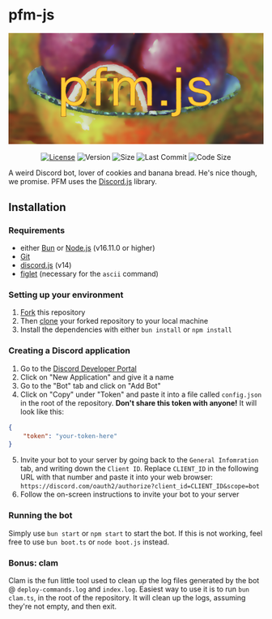 # pfm-js

<p align="center">
  <a href="https://opapeldetrouxa.neocities.org/">
    <img src="data/pfm.png" alt="pfm-js logo">
  </a>
</p>

<p align="center">
 <a href="/LICENSE"><img src="https://img.shields.io/github/license/StrawberryMaster/pfm-js?style=flat-square" alt="License"></a>
 <img src="https://img.shields.io/github/package-json/v/StrawberryMaster/pfm-js?style=flat-square" alt="Version">
 <img src="https://img.shields.io/github/repo-size/StrawberryMaster/pfm-js?style=flat-square" alt="Size">
 <img src="https://img.shields.io/github/last-commit/StrawberryMaster/pfm-js?style=flat-square" alt="Last Commit">
 <img src="https://img.shields.io/github/languages/code-size/StrawberryMaster/pfm-js?style=flat-square" alt="Code Size">
</p>

A weird Discord bot, lover of cookies and banana bread. He's nice though, we promise. PFM uses the [Discord.js](https://discord.js.org) library.

## Installation
### Requirements
- either [Bun](https://bun.sh) or [Node.js](https://nodejs.org/en/) (v16.11.0 or higher)
- [Git](https://git-scm.com/)
- [discord.js](https://discord.js.org) (v14)
- [figlet](https://www.npmjs.com/package/figlet) (necessary for the `ascii` command)

### Setting up your environment
1. [Fork](https://guides.github.com/activities/forking/#fork) this repository
2. Then [clone](https://guides.github.com/activities/forking/#clone) your forked repository to your local machine
3. Install the dependencies with either `bun install` or `npm install`

### Creating a Discord application
1. Go to the [Discord Developer Portal](https://discord.com/developers/applications)
2. Click on "New Application" and give it a name
3. Go to the "Bot" tab and click on "Add Bot"
4. Click on "Copy" under "Token" and paste it into a file called `config.json` in the root of the repository. **Don't share this token with anyone!** It will look like this:
```json
{
    "token": "your-token-here"
}
```
5. Invite your bot to your server by going back to the `General Infomration` tab, and writing down the `Client ID`. Replace `CLIENT_ID` in the following URL with that number and paste it into your web browser:   
`https://discord.com/oauth2/authorize?client_id=CLIENT_ID&scope=bot`
6. Follow the on-screen instructions to invite your bot to your server

### Running the bot
Simply use `bun start` or `npm start` to start the bot. If this is not working, feel free to use `bun boot.ts` or `node boot.js` instead.

### Bonus: clam
Clam is the fun little tool used to clean up the log files generated by the bot @ `deploy-commands.log` and `index.log`. Easiest way to use it is to run `bun clam.ts`, in the root of the repository. It will clean up the logs, assuming they're not empty, and then exit.